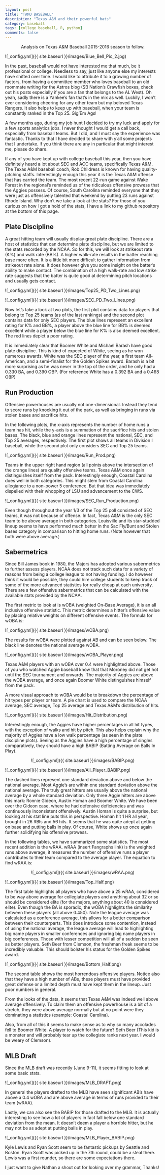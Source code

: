 ```yaml
---
layout: post
title: "TAMU BASEBALL"
description: "Texas A&M and their powerful bats"
category: baseball
tags: [college baseball, R, python]
comments: false
---
```


<center> Analysis on Texas A&M Baseball 2015-2016 season to follow. </center>

![_config.yml]({{ site.baseurl }}/images/Blue_Bell_Pic_2.jpg)


In the past, baseball would not have interested me that much, be it professional or college. Needless to say, just like anyone else my interests have shifted over time. I would like to attribute it to a growing number of factors, from having a committee member who loves baseball to an old roommate writing for the Astros blog (SB Nation’s Crawfish boxes, check out his posts especially if you are a fan that belongs to the AL West).  Oh yeah, sadly there is a Yankee’s fan that’s in the mix as well. Luckily, I won’t ever considering cheering for any other team but my beloved Texas Rangers. It also helps to keep up with baseball, when your team is constantly ranked in the Top 25. Gig’Em Ags!

A few months ago, during my job hunt I decided to try my luck and apply for a few sports analytics jobs. I never thought I would get a call back, especially from baseball teams. But I did, and I must say the experience was fantastic. Thanks to that I have decided to share with y’all some projects that I undertake.  If you think there are any in particular that might interest me, please do share. 

If any of you have kept up with college baseball this year, then you have definitely heard a lot about SEC and ACC teams, specifically Texas A&M. The Texas A&M baseball coach, Rob Childress is known for having quality-pitching staffs. Interestingly enough this year it is the Texas A&M offense that has carried the team. The most recent 22-run game against Wake Forest in the regional’s reminded us of the ridiculous offensive prowess that the Aggies possess. Of course, South Carolina reminded everyone that they were just as offensively talented that weekend by putting 23 runs against Rhode Island. Why don’t we take a look at the stats? For those of you curious on how I got a hold of the stats, I have a link to my github repository at the bottom of this page.


## Plate Discipline 

A great hitting team will usually display great plate discipline. There are a host of statistics that can determine plate discipline, but we are limited to the stats recorded by the NCAA. So for this, we will look at strikeout rate (K%) and walk rate (BB%). A higher walk-rate results in the batter reaching base more often. It is a little bit more difficult to gather information from strikeout rate alone. It does however give you some insight on the batter’s ability to make contact. The combination of a high walk-rate and low strike rate suggests that the batter is quite good at determining pitch locations and usually gets contact. 

![_config.yml]({{ site.baseurl }}/images/Top25_PD_Two_Lines.png)

![_config.yml]({{ site.baseurl }}/images/SEC_PD_Two_Lines.png)

Now let’s take a look at two plots, the first plot contains data for players that belong to Top 25 teams (as of the last rankings) and the second plot contains data for only SEC players. The blue lines represent an excellent rating for K% and BB%, a player above the blue line for BB% is deemed excellent while a player below the blue line for K% is also deemed excellent. The red lines depict a poor rating. 

It is immediately clear that Boomer White and Michael Barash have good plate discipline. This is kind of expected of White, seeing as he won numerous awards. White was the SEC player of the year, a first team All-American, and a semi-finalist for the Golden Spikes award. Barash is a bit more surprising as he was never in the top of the order, and he only had a 0.330 BA, and 0.390 OBP. (For reference White has a 0.392 BA and a 0.468 OBP)

## Run Production 

Offensive powerhouses are usually not one-dimensional. Instead they tend to score runs by knocking it out of the park, as well as bringing in runs via stolen bases and sacrifice hits. 

In the following plots, the x-axis represents the number of home runs a team has hit, while the y-axis is a summation of the sacrifice hits and stolen bases. The black, blue and orange lines represent the national, SEC, and Top 25 averages, respectively. The first plot shows all teams in Division I baseball, while the second plot only considers SEC and Top 25 teams. 


![_config.yml]({{ site.baseurl }}/images/Run_Prod.png)

Teams in the upper right hand region (all points above the intersection of the orange lines) are quality offensive teams. Texas A&M once again distinguishes itself from the pack. Interestingly enough, Coastal Carolina does well in both categories. This might stem from Coastal Carolina allegiance to a non-power 5 conference. But that idea was immediately dispelled with their whopping of LSU and advancement to the CWS. 

![_config.yml]({{ site.baseurl }}/images/SEC_Run_Production.png)

Even though throughout the year 1/3 of the Top 25 poll consisted of SEC teams, it was not because of offense. In fact, Texas A&M is the only SEC team to be above average in both categories. Louisville and its star-studded lineup seems to have performed much better in the Sac Fly/Bunt and Stolen bases category in comparison to hitting home runs. (Note however that both were above average.)

## Sabermetrics 

Since Bill James book in 1980, the Majors has adopted various sabermetrics to further assess players. NCAA does not track such data for a variety of reasons from being a college league to not having funding. I do however think it would be possible, they could hire college students to keep track of some of the more advanced statistics for really cheap at each university. There are a few offensive sabermetrics that can be calculated with the available stats provided by the NCAA. 

The first metric to look at is wOBA (weighted On-Base Average), it is an all inclusive offensive statistic. This metric determines a hitter’s offensive value by placing relative weights on different offensive events. The formula for wOBA is: 

![_config.yml]({{ site.baseurl }}/images/wOBA.png)

The results for wOBA were plotted against AB and can be seen below. The black line denotes the national average wOBA.

![_config.yml]({{ site.baseurl }}/images/wOBA_Player.png)

Texas A&M players with an wOBA over 0.4 were highlighted above. Those of you who watched Aggie baseball know that that Moroney did not get hot until the SEC tournament and onwards. The majority of Aggies are above the wOBA average, and once again Boomer White distinguishes himself from the pack. 

A more visual approach to wOBA would be to breakdown the percentage of hit types per player or team. A pie chart is used to compare the NCAA average, SEC average, Top 25 average and Texas A&M’s distribution of hits. 

![_config.yml]({{ site.baseurl }}/images/Hit_Distribution.png)

Interestingly enough, the Aggies have higher percentages in all hit types, with the exception of walks and hit by pitch. This also helps explain why the majority of Aggies have a low walk percentage (as seen in the plate discipline plots). Seeing as the Aggies have a high percentage of singles comparatively, they should have a high BABIP (Batting Average on Balls In Play). 

<center> ![_config.yml]({{ site.baseurl }}/images/BABIP.png) </center>

![_config.yml]({{ site.baseurl }}/images/All_Player_BABIP.png)

The dashed lines represent one standard deviation above and below the national average. Most Aggie’s are within one standard deviation above the national average. The truly great hitters are usually above the national average by a whole standard deviation. Only three Aggie hitters are above this mark: Ronnie Gideon, Austin Homan and Boomer White.  We have been over the Gideon case, where he had defensive deficiencies and was continuously inconsistent offensively. Austin Homan is quite a surprise, but looking at his stat line puts this in perspective. Homan hit 1 HR all year, brought in 26 RBIs and 56 hits. It seems that he was quite adept at getting on base and putting balls in play. Of course, White shows up once again further solidifying his offensive prowess. 

In the following tables, we have summarized some statistics. The most recent addition is the wRAA. wRAA (insert Fangraphs link) is the weighted runs above average, it measures the number of offensive runs a player contributes to their team compared to the average player. The equation to find wRAA is: 

<center> ![_config.yml]({{ site.baseurl }}/images/wRAA.png) </center>

![_config.yml]({{ site.baseurl }}/images/Top_Half.png)

The first table highlights all players who have above a 25 wRAA, considered to be way above average for collegiate players and anything about 32 or so should be considered elite (for the majors, anything about 40 is considered elite). Even though the BA is sporadic, the wOBA highlights the similarity between these players (all above 0.450). Note the league average was calculated as a conference average, this allows for a better comparison between their counterparts. This does introduce some contention, instead of using the national average, the league average will lead to highlighting big name players in smaller conferences and ignoring big name players in big conferences. Those with lesser competition will all of a sudden be seen as better players.  Seth Beer from Clemson, the freshman freak seems to be incredibly valuable.  This should bolster his status for the Golden Spikes award. 

![_config.yml]({{ site.baseurl }}/images/Bottom_Half.png)

The second table shows the most horrendous offensive players. Notice also that they have a high number of ABs, these players must have provided great defense or a limited depth must have kept them in the lineup. Just poor numbers in general.

From the looks of the data, it seems that Texas A&M was indeed well above average offensively. To claim them an offensive powerhouse is a bit of a stretch, they were above average normally but at no point were they dominating a statistics (example: Coastal Carolina). 

Also, from all of this it seems to make sense as to why so many accolades fell to Boomer White. A player to watch for the future? Seth Beer (This kid is a monster and will probably tear up the collegiate ranks next year. I would be weary of Clemson). 

## MLB Draft

Since the MLB draft was recently (June 9-11), it seems fitting to look at some basic stats.

![_config.yml]({{ site.baseurl }}/images/MLB_DRAFT.png)

In general the players drafted to the MLB have seen significant AB’s have above a 0.4 wOBA and are above average in terms of runs provided to their team (wRAA). 

Lastly, we can also see the BABIP for those drafted to the MLB. It is actually interesting to see how a lot of players in fact fall below one standard deviation from the mean. It doesn’t deem a player a horrible hitter, but he may not be as adept at putting balls in play. 

![_config.yml]({{ site.baseurl }}/images/MLB_Player_BABIP.png)

Kyle Lewis and Ryan Scott seem to be fantastic pickups by Seattle and Boston. Ryan Scott was picked up in the 7th round, could be a steal there. Lewis was a first rounder, so there are some expectations there. 

I just want to give Nathan a shout out for looking over my grammar, Thanks!
